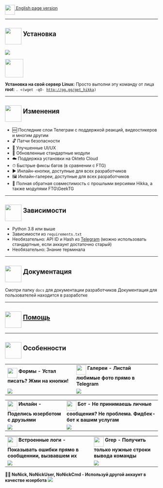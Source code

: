 <a href="https://github.com/hikariatama/Hikka/blob/master/README.md"><img src="https://img.icons8.com/external-justicon-flat-justicon/344/external-uk-flag-countrys-flags-justicon-flat-justicon.png" width="32" align="middle"> English page version</a>
<hr>
<h2><img src="https://github.com/hikariatama/assets/raw/master/1326-command-window-line-flat.webp" height="54" align="middle"> Установка</h2>
<img src="https://github.com/hikariatama/assets/raw/master/install.gif">

<a href="https://cloud.okteto.com/#/deploy?repository=https://github.com/hikariatama/Hikka"><img src="https://user-images.githubusercontent.com/36935426/159979786-61a598ef-83c8-4c53-9cda-9aea31d61587.png" height="60"></a>

<b>Установка на свой сервер Linux:</b>
Просто выполни эту команду от лица <b>root</b>:
<code>. <(wget -qO- http://gg.gg/get_hikka)</code>

<hr>
<h2><img src="https://github.com/hikariatama/assets/raw/master/35-edit-flat.webp" height="54" align="middle"> Изменения</h2>

<ul>
	<li>🆕 Последние слои Телеграм с поддержкой реакций, видеостикеров и многим другим</li>
	<li>🔓 Патчи безопасности</li>
	<li>🎨 Улучшенные UI/UX</li>
	<li>📼 Обновленные стандартные модули</li>
	<li>☁️ Поддержка установки на Okteto Cloud</li>
	<li>⏱ Быстрые фиксы багов (в сравнении с FTG)</li>
	<li>▶️ Инлайн-кнопки, доступные для всех разработчиков</li>
	<li>🖼 Инлайн-галереи, доступные для всех разработчиков</li>
	<li>🔁 Полная обратная совместимость с прошлыми версиями Hikka, а также модулями FTG\GeekTG</li>
</ul>
<hr>
<h2 border="none"><img src="https://github.com/hikariatama/assets/raw/master/1312-micro-sd-card-flat.webp" height="54" align="middle"> Зависимости</h2>
<ul>
	<li>Python 3.8 или выше</li>
	<li>Зависимости из <code>requirements.txt</code></li>
	<li>Необязательно: API ID и Hash из <a href="https://my.telegram.org/apps" color="#2594cb">Telegram</a> (можно использовать стандартные, если аккаунт достаточно старый)</li>
	<li>Необязательно: Знание терминала</li>
</ul>
<hr>
<h2 border="none"><img src="https://github.com/hikariatama/assets/raw/master/680-it-developer-flat.webp" height="54" align="middle"> Документация</h2>

Смотри папку <code>docs</code> для документации разработчиков
Документация для пользователей находится в разработке
<hr>
<h2 border="none"><img src="https://github.com/hikariatama/assets/raw/master/981-consultation-flat.webp" height="54" align="middle"> <a href="https://t.me/hikka_talks">Помощь</a></h2>
<hr>
<h2 border="none"><img src="https://github.com/hikariatama/assets/raw/master/541-hand-washing-step-12-flat.webp" height="54" align="middle"> Особенности</h2>
<table>
	<tr>
		<td>
			<img src="https://github.com/hikariatama/assets/raw/master/1286-three-3-key-flat.webp" height="32" align="middle"><b> Формы - Устал писать? Жми на кнопки!</b>
		</td>
		<td>
			<img src="https://github.com/hikariatama/assets/raw/master/61-camera-flat.webp" height="32" align="middle"><b> Галереи - Листай любимые фото прямо в Telegram</b>
		</td>
	</tr>
	<tr>
		<td>
			<img src="https://user-images.githubusercontent.com/36935426/160475881-8463537a-265e-472a-9b1e-ede8b1cc3380.gif">
		</td>
		<td>
			<img src="https://user-images.githubusercontent.com/36935426/160475809-c171c5ff-010c-472c-903a-de9b8a2c61cc.gif">
		</td>
	</tr>
</table>
<table>
	<tr>
		<td>
			<img src="https://github.com/hikariatama/assets/raw/master/216-arrow-5-flat.webp" height="32" align="middle"><b> Инлайн - Поделись юзерботом с друзьями</b>
		</td>
		<td>
			<img src="https://github.com/hikariatama/assets/raw/master/1054-amazon-echo-speaker-flat.webp" height="32" align="middle"><b> Бот - Не принимаешь личные сообщения? Не проблема. Фидбек-бот к вашим услугам</b>
		</td>
	</tr>
	<tr>
		<td>
			<img src="https://user-images.githubusercontent.com/36935426/160475934-02e6df9d-e73a-42fc-99c7-8b12d1015336.gif">
		</td>
		<td>
			<img src="https://user-images.githubusercontent.com/36935426/160476037-9537f1c7-8b72-408f-b84c-b89825930bf5.gif">
		</td>
	</tr>
</table>
<table>
	<tr>
		<td>
			<img src="https://github.com/hikariatama/assets/raw/master/1140-error-flat.webp" height="32" align="middle"><b> Встроенные логи - Показывать ошибки прямо в сообщеннии, вызвавшем их</b>
		</td>
		<td>
			<img src="https://github.com/hikariatama/assets/raw/master/35-edit-flat.webp" height="32" align="middle"><b> Grep - Получить только нужные строки вывода команды</b>
		</td>
	</tr>
	<tr>
		<td>
			<img src="https://user-images.githubusercontent.com/36935426/160475684-86d11e83-832e-43fc-89d8-fd7bc85b1857.gif">
		</td>
		<td>
			<img src="https://user-images.githubusercontent.com/36935426/160475710-2adb0f11-afb6-4860-b1cd-85ccc5421d22.gif">
		</td>
	</tr>
</table>

<b>👨‍👦 NoNick, NoNickUser, NoNickCmd - Используй другой аккаунт в качестве юзербота</b>
<img src="https://user-images.githubusercontent.com/36935426/158637220-00495363-cf4a-4e6f-a4b2-51d693906ead.png">
